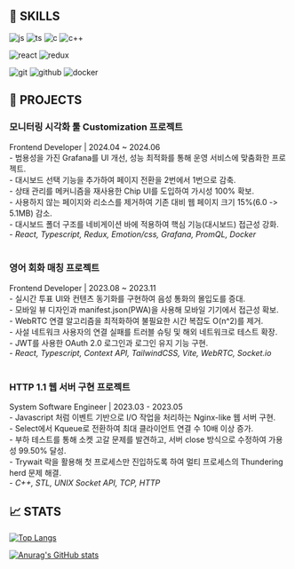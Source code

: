 <h2>
🚀 SKILLS
</h2>

<div>

![js](https://img.shields.io/badge/JavaScript-F7DF1E?style=for-the-badge&logo=JavaScript&logoColor=white)
![ts](https://img.shields.io/badge/TypeScript-3178C6?style=for-the-badge&logo=TypeScript&logoColor=white)
![c](https://img.shields.io/badge/C-A8B9CC?style=for-the-badge&logo=c&logoColor=white)
![c++](https://img.shields.io/badge/C++-00599C?style=for-the-badge&logo=cplusplus&logoColor=white)

</div>
<div>

![react](https://img.shields.io/badge/React-20232A?style=for-the-badge&logo=react&logoColor=61DAFB)
![redux](https://img.shields.io/badge/Redux-764ABC?style=for-the-badge&logo=redux&logoColor=white)

</div>
<div>

![git](https://img.shields.io/badge/git-F05032?style=for-the-badge&logo=git&logoColor=white)
![github](https://img.shields.io/badge/github-181717?style=for-the-badge&logo=github&logoColor=white)
![docker](https://img.shields.io/badge/docker-2496ED?style=for-the-badge&logo=docker&logoColor=white)

</div>

<h2>
  📂 PROJECTS
</h2>


<h3>
모니터링 시각화 툴 Customization 프로젝트
</h3>

<section>Frontend Developer | 2024.04 ~ 2024.06</section>

<div>
<div>- 범용성을 가진 Grafana를 UI 개선, 성능 최적화를 통해 운영 서비스에 맞춤화한 프로젝트.
</div>
<div>- 대시보드 선택 기능을 추가하여 페이지 전환을 2번에서 1번으로 감축.
</div>
<div>- 상태 관리를 메커니즘을 재사용한 Chip UI를 도입하여 가시성 100% 확보.
</div>
<div>- 사용하지 않는 페이지와 리소스를 제거하여 기존 대비 웹 페이지 크기 15%(6.0 -> 5.1MB) 감소.
</div>
<div>- 대시보드 폴더 구조를 네비게이션 바에 적용하여 핵심 기능(대시보드) 접근성 강화.
</div>
<div>- <i>React, Typescript, Redux, Emotion/css, Grafana, PromQL, Docker</i>
</div>
<div>


<br/>

<h3>
영어 회화 매칭 프로젝트
</h3>

<section>Frontend Developer | 2023.08 ~ 2023.11</section>

<div>
<div>- 실시간 투표 UI와 컨텐츠 동기화를 구현하여 음성 통화의 몰입도를 증대.
</div>
<div>- 모바일 뷰 디자인과 manifest.json(PWA)을 사용해 모바일 기기에서 접근성 확보.
</div>
<div>- WebRTC 연결 알고리즘을 최적화하여 불필요한 시간 복잡도 O(n^2)를 제거.
</div>
<div>- 사설 네트워크 사용자의 연결 실패를 트러블 슈팅 및 해외 네트워크로 테스트 확장.
</div>
<div>- JWT를 사용한 OAuth 2.0 로그인과 로그인 유지 기능 구현.
</div>
  <div>- <i>React, Typescript, Context API, TailwindCSS, Vite, WebRTC, Socket.io</i>
</div>
<div>


<br/>
<h3>
HTTP 1.1 웹 서버 구현 프로젝트
</h3>

<section>System Software Engineer | 2023.03 - 2023.05</section>

<div>
<div>- Javascript 처럼 이벤트 기반으로 I/O 작업을 처리하는 Nginx-like 웹 서버 구현.
</div>
<div>- Select에서 Kqueue로 전환하여 최대 클라이언트 연결 수 10배 이상 증가.
</div>
<div>- 부하 테스트를 통해 소켓 고갈 문제를 발견하고, 서버 close 방식으로 수정하여 가용성 99.50% 달성.
</div>
<div>- Trywait 락을 활용해 첫 프로세스만 진입하도록 하여 멀티 프로세스의 Thundering herd 문제 해결.
</div>
  </div>
  <div>- <i>C++, STL, UNIX Socket API, TCP, HTTP</i>
</div>

<h2>
📈 STATS
</h2>

[![Top Langs](https://github-readme-stats.vercel.app/api/top-langs/?username=luckylooky2)](https://github.com/anuraghazra/github-readme-stats)

[![Anurag's GitHub stats](https://github-readme-stats.vercel.app/api?username=luckylooky2)](https://github.com/anuraghazra/github-readme-stats)
